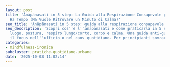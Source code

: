 ```yaml
---
layout: post
title: 'Ānāpānasati in 5 step: La Guida alla Respirazione Consapevole per Chi Non
  Ha Tempo (Ma Vuole Ritrovare un Minuto di Calma)'
seo_title: 'Ānāpānasati in 5 step: guida alla respirazione consapevole'
seo_description: 'Scopri cos''è l''ānāpānasati e come praticarla in 5 step concreti:
  luogo, postura, respiro lungo/corto, corpo e calma. Una guida anti-guru per ritrovare
  il focus nell''ufficio o nel caos quotidiano. Per principianti sovraccarichi.'
categories:
- mindfulness-ironica
subcluster: pratiche-quotidiane-urbane
date: '2025-10-03 11:02:14'
---
```

